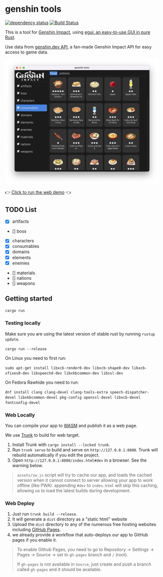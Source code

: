 # genshin tools

[![dependency status](https://deps.rs/repo/github/fireyy/genshin_tools/status.svg)](https://deps.rs/repo/github/fireyy/genshin_tools)
[![Build Status](https://github.com/fireyy/genshin_tools/workflows/CI/badge.svg)](https://github.com/fireyy/genshin_tools/actions?workflow=CI)

This is a tool for [Genshin Impact](https://genshin.mihoyo.com), using [egui: an easy-to-use GUI in pure Rust](https://github.com/emilk/egui/).

Use data from [genshin.dev API](https://api.genshin.dev/), a fan-made Genshin Impact API for easy access to game data.

![ScreenShot](./assets/screenshot.png)

👉 [Click to run the web demo](https://fireyy.github.io/genshin_tools/) 👈

## TODO List
- [x] artifacts
- [] boss
- [x] characters
- [x] consumables
- [x] domains
- [x] elements
- [x] enemies
- [] materials
- [] nations
- [] weapons

## Getting started

`cargo run`

### Testing locally

Make sure you are using the latest version of stable rust by running `rustup update`.

`cargo run --release`

On Linux you need to first run:

`sudo apt-get install libxcb-render0-dev libxcb-shape0-dev libxcb-xfixes0-dev libspeechd-dev libxkbcommon-dev libssl-dev`

On Fedora Rawhide you need to run:

`dnf install clang clang-devel clang-tools-extra speech-dispatcher-devel libxkbcommon-devel pkg-config openssl-devel libxcb-devel fontconfig-devel`

### Web Locally

You can compile your app to [WASM](https://en.wikipedia.org/wiki/WebAssembly) and publish it as a web page.

We use [Trunk](https://trunkrs.dev/) to build for web target.
1. Install Trunk with `cargo install --locked trunk`.
2. Run `trunk serve` to build and serve on `http://127.0.0.1:8080`. Trunk will rebuild automatically if you edit the project.
3. Open `http://127.0.0.1:8080/index.html#dev` in a browser. See the warning below.

> `assets/sw.js` script will try to cache our app, and loads the cached version when it cannot connect to server allowing your app to work offline (like PWA).
> appending `#dev` to `index.html` will skip this caching, allowing us to load the latest builds during development.

### Web Deploy
1. Just run `trunk build --release`.
2. It will generate a `dist` directory as a "static html" website
3. Upload the `dist` directory to any of the numerous free hosting websites including [GitHub Pages](https://docs.github.com/en/free-pro-team@latest/github/working-with-github-pages/configuring-a-publishing-source-for-your-github-pages-site).
4. we already provide a workflow that auto-deploys our app to GitHub pages if you enable it.
> To enable Github Pages, you need to go to Repository -> Settings -> Pages -> Source -> set to `gh-pages` branch and `/` (root).
>
> If `gh-pages` is not available in `Source`, just create and push a branch called `gh-pages` and it should be available.
